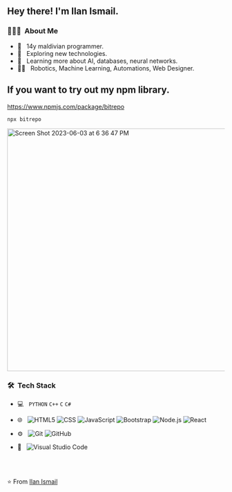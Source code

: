 

<h2> Hey there! I'm Ilan Ismail.</h2>

<h3> 👨🏻‍💻 &nbsp;About Me </h3>

- 👨 &nbsp; 14y maldivian programmer.
- 🤔 &nbsp; Exploring new technologies.
- 🌱 &nbsp; Learning more about AI, databases, neural networks.
- 👨‍💻 &nbsp; Robotics, Machine Learning, Automations, Web Designer.

<h2>If you want to try out my npm library.</h2>

https://www.npmjs.com/package/bitrepo

```shell
npx bitrepo
```

<img width="562" alt="Screen Shot 2023-06-03 at 6 36 47 PM" src="https://github.com/ilanismail/ilanismail/assets/128612501/59b7af71-9e9d-48c7-b28d-da57f93b924a">


<h3> 🛠 &nbsp;Tech Stack</h3>

- 💻 &nbsp;
 `PYTHON`
 `C++`
 `C`
 `C#`
 
- 🌐 &nbsp;
  ![HTML5](https://img.shields.io/badge/-HTML5-333333?style=flat&logo=HTML5)
  ![CSS](https://img.shields.io/badge/-CSS-333333?style=flat&logo=CSS3&logoColor=1572B6)
  ![JavaScript](https://img.shields.io/badge/-JavaScript-333333?style=flat&logo=javascript)
  ![Bootstrap](https://img.shields.io/badge/-Bootstrap-333333?style=flat&logo=bootstrap&logoColor=563D7C)
  ![Node.js](https://img.shields.io/badge/-Node.js-333333?style=flat&logo=node.js)
  ![React](https://img.shields.io/badge/-React-333333?style=flat&logo=react)
- ⚙️ &nbsp;
  ![Git](https://img.shields.io/badge/-Git-333333?style=flat&logo=git)
  ![GitHub](https://img.shields.io/badge/-GitHub-333333?style=flat&logo=github)
- 🔧 &nbsp;
  ![Visual Studio Code](https://img.shields.io/badge/-Visual%20Studio%20Code-333333?style=flat&logo=visual-studio-code&logoColor=007ACC)
<br/>


<br/>


⭐️ From [Ilan Ismail](https://github.com/ilanismail)
